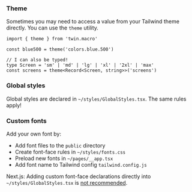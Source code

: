 ### Theme

Sometimes you may need to access a value from your Tailwind theme directly. You can use the `theme` utility.

```tsx
import { theme } from 'twin.macro'

const blue500 = theme('colors.blue.500')

// I can also be typed!
type Screen = 'sm' | 'md' | 'lg' | 'xl' | '2xl' | 'max'
const screens = theme<Record<Screen, string>>('screens')
```

### Global styles

Global styles are declared in `~/styles/GlobalStyles.tsx`. The same rules apply!

### Custom fonts

Add your own font by:

- Add font files to the `public` directory
- Create font-face rules in `~/styles/fonts.css`
- Preload new fonts in `~/pages/__app.tsx`
- Add font name to Tailwind config `tailwind.config.js`

Next.js: Adding custom font-face declarations directly into `~/styles/GlobalStyles.tsx` is [not recommended](https://styled-components.com/docs/faqs#how-do-i-fix-flickering-text-after-server-side-rendering).
